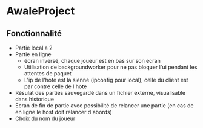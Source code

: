 # AwaleProject

## Fonctionnalité

* Partie local a 2
* Partie en ligne  
    * écran inversé, chaque joueur est en bas sur son ecran
    * Utilisation de backgroundworker pour ne pas bloquer l'ui pendant les attentes de paquet
    * L'ip de l'hote est la sienne (ipconfig pour local), celle du client est par contre celle de l'hote
* Résulat des parties sauvegardé dans un fichier externe, visualisable dans historique
* Ecran de fin de partie avec possibilité de relancer une partie (en cas de en ligne le host doit relancer d'abords)
* Choix du nom du joueur
